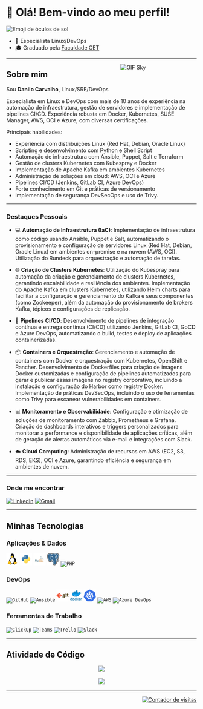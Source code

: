 # 👋 Olá! Bem-vindo ao meu perfil!

<img width="30" src="https://emojis.slackmojis.com/emojis/images/1531849430/4246/blob-sunglasses.gif?1531849430" alt="Emoji de óculos de sol" />

- 👷 Especialista Linux/DevOps
- 🎓 Graduado pela [Faculdade CET](http://www.cet.edu.br/)

---

<img align="right" width="40%" src="https://media2.giphy.com/media/xT3i1acWS2AQRKHgZi/giphy.gif" alt="GIF Sky" />

## Sobre mim

Sou **Danilo Carvalho**, Linux/SRE/DevOps

Especialista em Linux e DevOps com mais de 10 anos de experiência na automação de infraestrutura, gestão de servidores e implementação de pipelines CI/CD. Experiência robusta em Docker, Kubernetes, SUSE Manager, AWS, OCI e Azure, com diversas certificações.

Principais habilidades:

- Experiência com distribuições Linux (Red Hat, Debian, Oracle Linux)
- Scripting e desenvolvimento com Python e Shell Script
- Automação de infraestrutura com Ansible, Puppet, Salt e Terraform
- Gestão de clusters Kubernetes com Kubespray e Docker
- Implementação de Apache Kafka em ambientes Kubernetes
- Administração de soluções em cloud: AWS, OCI e Azure
- Pipelines CI/CD (Jenkins, GitLab CI, Azure DevOps)
- Forte conhecimento em Git e práticas de versionamento
- Implementação de segurança DevSecOps e uso de Trivy.

---

### Destaques Pessoais

- 💻 **Automação de Infraestrutura (IaC)**: Implementação de infraestrutura como código usando Ansible, Puppet e Salt, automatizando o provisionamento e configuração de servidores Linux (Red Hat, Debian, Oracle Linux) em ambientes on-premise e na nuvem (AWS, OCI). Utilização do Rundeck para orquestração e automação de tarefas.
  
- 🌐 **Criação de Clusters Kubernetes**: Utilização do Kubespray para automação da criação e gerenciamento de clusters Kubernetes, garantindo escalabilidade e resiliência dos ambientes. Implementação do Apache Kafka em clusters Kubernetes, utilizando Helm charts para facilitar a configuração e gerenciamento do Kafka e seus componentes (como Zookeeper), além da automação do provisionamento de brokers Kafka, tópicos e configurações de replicação.
  
- 🔄 **Pipelines CI/CD**: Desenvolvimento de pipelines de integração contínua e entrega contínua (CI/CD) utilizando Jenkins, GitLab CI, GoCD e Azure DevOps, automatizando o build, testes e deploy de aplicações containerizadas.

- 📦 **Containers e Orquestração**: Gerenciamento e automação de containers com Docker e orquestração com Kubernetes, OpenShift e Rancher. Desenvolvimento de Dockerfiles para criação de imagens Docker customizadas e configuração de pipelines automatizados para gerar e publicar essas imagens no registry corporativo, incluindo a instalação e configuração do Harbor como registry Docker. Implementação de práticas DevSecOps, incluindo o uso de ferramentas como Trivy para escanear vulnerabilidades em containers.

- 📊 **Monitoramento e Observabilidade**: Configuração e otimização de soluções de monitoramento com Zabbix, Prometheus e Grafana. Criação de dashboards interativos e triggers personalizados para monitorar a performance e disponibilidade de aplicações críticas, além de geração de alertas automáticos via e-mail e integrações com Slack.

- ☁️ **Cloud Computing**: Administração de recursos em AWS (EC2, S3, RDS, EKS), OCI e Azure, garantindo eficiência e segurança em ambientes de nuvem.

---

### Onde me encontrar

[![LinkedIn](https://img.shields.io/badge/LinkedIn-blue?style=for-the-badge&logo=LinkedIn)](https://www.linkedin.com/in/danilo-carvalhosilva/)
[![Gmail](https://img.shields.io/badge/-Gmail-c14438?style=for-the-badge&logo=Gmail&logoColor=white&link=mailto:dnlcesilva@gmail.com)](mailto:dnlcesilva@gmail.com)

---

## Minhas Tecnologias

### Aplicações & Dados

<code><img height="32" src="https://raw.githubusercontent.com/github/explore/80688e429a7d4ef2fca1e82350fe8e3517d3494d/topics/linux/linux.png" alt="Linux"/></code>
<code><img height="32" src="https://raw.githubusercontent.com/github/explore/80688e429a7d4ef2fca1e82350fe8e3517d3494d/topics/python/python.png" alt="Python"/></code>
<code><img height="32" src="https://raw.githubusercontent.com/github/explore/80688e429a7d4ef2fca1e82350fe8e3517d3494d/topics/mysql/mysql.png" alt="MySQL"/></code>
<code><img height="32" src="https://raw.githubusercontent.com/github/explore/80688e429a7d4ef2fca1e82350fe8e3517d3494d/topics/postgresql/postgresql.png" alt="PostgreSQL"/></code>
<code><img height="32" src="https://img.icons8.com/officel/2x/php-logo.png" alt="PHP"/></code>

### DevOps

<code><img height="32" src="https://cdn3.iconfinder.com/data/icons/inficons/512/github.png" alt="GitHub"/></code>
<code><img height="32" src="https://encrypted-tbn0.gstatic.com/images?q=tbn:ANd9GcRYD0S3KXHPLFz1n5nQI-I5M8q6_evgRRHFNA&usqp=CAU" alt="Ansible"/></code>
<code><img height="32" src="https://raw.githubusercontent.com/github/explore/80688e429a7d4ef2fca1e82350fe8e3517d3494d/topics/git/git.png" alt="Git"/></code>
<code><img height="32" src="https://raw.githubusercontent.com/github/explore/80688e429a7d4ef2fca1e82350fe8e3517d3494d/topics/docker/docker.png" alt="Docker"/></code>
<code><img height="32" src="https://raw.githubusercontent.com/github/explore/80688e429a7d4ef2fca1e82350fe8e3517d3494d/topics/kubernetes/kubernetes.png" alt="Kubernetes"/></code>
<code><img height="32" src="[https://upload.wikimedia.org/wikipedia/commons/7/72/SUSE_Logo.png](https://icons8.com/icon/33039/amazon-web-services)" alt="AWS" width="90" /></code>
<code><img height="32" src="https://1000logos.net/wp-content/uploads/2024/08/Azure-DevOps-Logo.png" alt="Azure DevOps" width="30" /></code>


### Ferramentas de Trabalho

<code><img height="32" src="https://232924.apps.zdusercontent.com/232924/assets/1579259063-9eaa196f4d4eeff0ff0c915b800a9730/logo.png" alt="ClickUp"/></code>
<code><img height="32" src="https://img.icons8.com/color/2x/microsoft-teams.png" alt="Teams"/></code>
<code><img height="32" src="https://cdn.iconscout.com/icon/free/png-512/trello-6-569395.png" alt="Trello"/></code>
<code><img height="32" src="https://1000logos.net/wp-content/uploads/2021/06/Slack-logo.png" alt="Slack" width="30"/></code>

---

## Atividade de Código

<p align="center">
  <img src="https://github-readme-stats.vercel.app/api?username=dnlcesilva&show_icons=true&theme=blue-green" />
</p>
<p align="center">
  <img src="https://github-readme-stats.vercel.app/api/top-langs/?username=dnlcesilva&show_icons=true&theme=blue-green" />
</p>

---

<p align="right">
  <a href="https://badges.pufler.dev">
      <img src="https://badges.pufler.dev/visits/dnlcesilva/dnlcesilva" alt="Contador de visitas" />
   </a>
</p>
